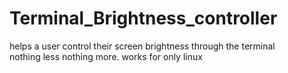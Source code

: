 # Terminal_Brightness_controller
 helps a user control  their screen brightness through the terminal <br />
 nothing less nothing more. works for only linux 
